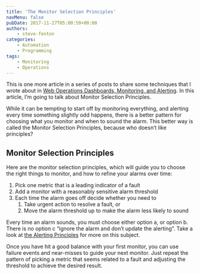 ```yaml
---
title: 'The Monitor Selection Principles'
navMenu: false
pubDate: 2017-11-27T05:00:59+00:00
authors:
    - steve-fenton
categories:
    - Automation
    - Programming
tags:
    - Monitoring
    - Operations
---
```


This is one more article in a series of posts to share some techniques that I wrote about in [Web Operations Dashboards, Monitoring, and Alerting](/publications/web-ops-dashboards-monitoring-and-alerting/). In this article, I’m going to talk about Monitor Selection Principles.

While it can be tempting to start off by monitoring everything, and alerting every time something slightly odd happens, there is a better pattern for choosing what you monitor and when to sound the alarm. This better way is called the Monitor Selection Principles, because who doesn’t like principles?

## Monitor Selection Principles

Here are the monitor selection principles, which will guide you to choose the right things to monitor, and how to refine your alarms over time:

1. Pick one metric that is a leading indicator of a fault
2. Add a monitor with a reasonably sensitive alarm threshold
3. Each time the alarm goes off decide whether you need to 
    1. Take urgent action to resolve a fault, or
    2. Move the alarm threshold up to make the alarm less likely to sound

Every time an alarm sounds, you must choose either option a, or option b. There is no option c “ignore the alarm and don’t update the alerting”. Take a look at [the Alerting Principles](/blog/2017/11/the-alerting-principles/) for more on this subject.

Once you have hit a good balance with your first monitor, you can use failure events and near-misses to guide your next monitor. Just repeat the pattern of picking a metric that seems related to a fault and adjusting the threshold to achieve the desired result.